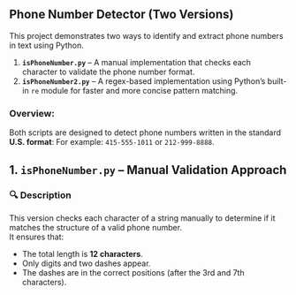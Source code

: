 ## Phone Number Detector (Two Versions)
This project demonstrates two ways to identify and extract phone numbers in text using Python.

1. **`isPhoneNumber.py`** – A manual implementation that checks each character to validate the phone number format.
2. **`isPhoneNumber2.py`** – A regex-based implementation using Python’s built-in `re` module for faster and more concise pattern matching.

### Overview:
Both scripts are designed to detect phone numbers written in the standard **U.S. format**: For example: `415-555-1011` or `212-999-8888`.

##  1. `isPhoneNumber.py` – Manual Validation Approach
### 🔍 Description
This version checks each character of a string manually to determine if it matches the structure of a valid phone number.  
It ensures that:
- The total length is **12 characters**.
- Only digits and two dashes appear.
- The dashes are in the correct positions (after the 3rd and 7th characters).


